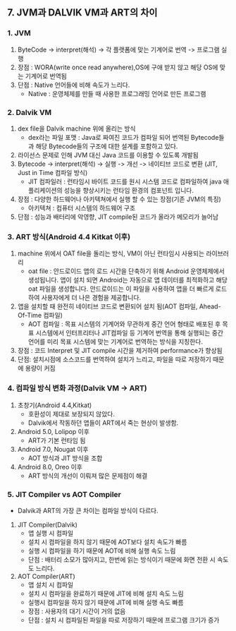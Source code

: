 ## 7. JVM과 DALVIK VM과 ART의 차이
### 1. JVM
1. ByteCode -> interpret(해석) -> 각 플랫폼에 맞는 기계어로 번역 -> 프로그램 실행
2. 장점 : WORA(write once read anywhere),OS에 구애 받지 않고 해당 OS에 맞는 기계어로 번역됨
3. 단점 : Native 언어들에 비해 속도가 느리다.
    - Native : 운영체제를 만들 때 사용한 프로그래밍 언어로 만든 프로그램

### 2. Dalvik VM
1. dex file을 Dalvik machine 위에 올리는 방식
    - dex라는 파일 포맷 : Java로 짜여진 코드가 컴파일 되어 번역된 Bytecode들과 해당 Bytecode들의 구조에 대한 설계를 포함하고 있다.
2. 라이선스 문제로 인해 JVM 대신 Java 코드를 이용할 수 있도록 개발됨
3. Bytecode -> interpret(해석) -> 실행 -> 개선 -> 네이티브 코드로 변환 (JIT, Just in Time 컴파일 방식)
    - JIT 컴파일러 : 런타임시 바이트 코드를 원시 시스템 코드로 컴파일하여 java 애플리케이션의 성능을 향상시키는 런타임 환경의 컴포넌트 입니다.
4. 장점 : 다양한 하드웨어나 아키텍쳐에서 실행 할 수 있는 장점(기존 JVM의 특징)
    - 아키텍쳐 : 컴퓨터 시스템의 하드웨어 구조
5. 단점 : 성능과 배터리에 악영향, JIT compile된 코드가 올라가 메모리가 늘어남

### 3. ART 방식(Android 4.4 Kitkat 이후)
1. machine 위에서 OAT file을 돌리는 방식, VM이 아닌 런타임시 사용되는 라이브러리
    - oat file : 안드로이드 앱의 로드 시간을 단축하기 위해 Android 운영체제에서 생성됩니다. 앱이 설치 되면 Android는 자동으로 앱 데이터를 최적화하고 해당 oat 파일을 생성합니다. 안드로이드는 이 파일을 사용하여 앱을 더 빠르게 로드하여 사용자에게 더 나은 경험을 제공합니다.
2. 앱을 설치할 때 완전히 네이티브 코드로 변환되어 설치 됨(AOT 컴파일, Ahead-Of-Time 컴파일)
    - AOT 컴파일 : 목표 시스템의 기계어와 무관하게 중간 언어 형태로 배포된 후 목표 시스템에서 인터프리터나 JIT컴파일 등 기계어 번역을 통해 실행되는 중간 언어를 미리 목표 시스템에 맞는 기계어로 번역하는 방식을 지칭한다.
3. 장점 : 코드 Interpret 및 JIT compile 시간을 제거하여 performance가 향상됨
4. 단점: 설치시점에 소스코드를 번역하여 설치가 느리고, 파일을 따로 저장하기 때문에 용량이 커짐

### 4. 컴파일 방식 변화 과정(Dalvik VM -> ART)
1. 초창기(Android 4.4,Kitkat)
    - 호환성이 제대로 보장되지 않았다.
    - Dalvik에서 작동하던 앱들이 ART에서 죽는 현상이 발생함.
2. Android 5.0, Lolipop 이후
    - ART가 기본 런타임 됨
3. Android 7.0, Nougat 이후
    - AOT 방식과 JIT 방식을 조합
4. Android 8.0, Oreo 이후
    - ART 방식의 개선이 이뤄져 많은 문제점이 해결

### 5. JIT Compiler vs AOT Compiler
- Dalvik과 ART의 가장 큰 차이는 컴파일 방식이 다르다.
1. JIT Compiler(Dalvik)
    - 앱 실행 시 컴파일
    - 설치 시 컴파일을 하지 않기 때문에 AOT보다 설치 속도가 빠름
    - 실행 시 컴파일을 하기 때문에 AOT에 비해 실행 속도 느림
    - 단점 : 배터리 소모가 많아지고, 한번에 읽는 방식이기 때문에 화면 전환 시 속도도 느리다.
2. AOT Compiler(ART)
    - 앱 설치 시 컴파일
    - 설치 시 컴파일을 완료하기 때문에 JIT에 비해 설치 속도 느림
    - 실행시 컴파일을 하지 않기 때문에 JIT에 비해 실행 속도 빠름
    - 장점 : 사용자의 대기 시간이 거의 없음
    - 단점 : 설치 시 컴파일된 파일을 따로 저장하기 때문에 프로그램 크기가 증가 
